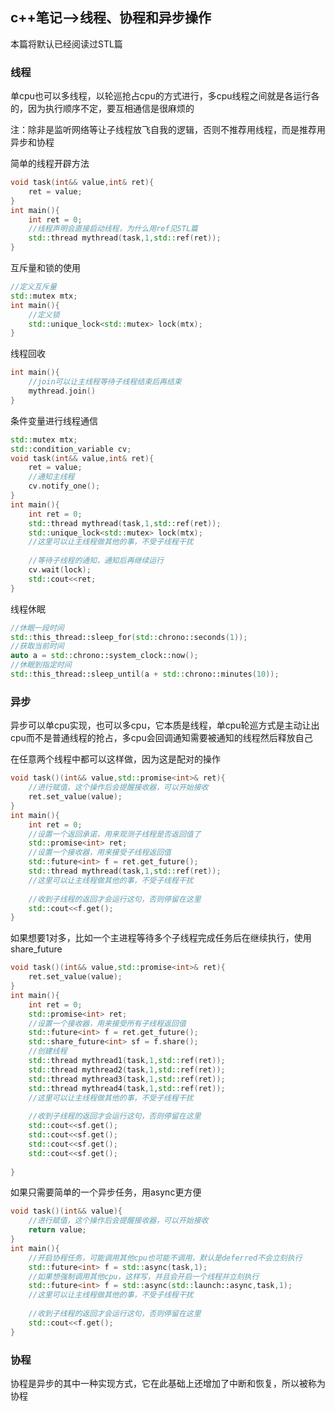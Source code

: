 ## c++笔记-->线程、协程和异步操作

本篇将默认已经阅读过STL篇

### 线程

单cpu也可以多线程，以轮巡抢占cpu的方式进行，多cpu线程之间就是各运行各的，因为执行顺序不定，要互相通信是很麻烦的

注：除非是监听网络等让子线程放飞自我的逻辑，否则不推荐用线程，而是推荐用异步和协程

简单的线程开辟方法

```c++
void task(int&& value,int& ret){
    ret = value;
}
int main(){
    int ret = 0;
    //线程声明会直接启动线程，为什么用ref见STL篇
    std::thread mythread(task,1,std::ref(ret));
}
```

互斥量和锁的使用

```c++
//定义互斥量
std::mutex mtx;
int main(){
    //定义锁
    std::unique_lock<std::mutex> lock(mtx);
}
```

线程回收

```c++
int main(){
    //join可以让主线程等待子线程结束后再结束
    mythread.join()
}
```

条件变量进行线程通信

```c++
std::mutex mtx;
std::condition_variable cv;
void task(int&& value,int& ret){
    ret = value;
    //通知主线程
    cv.notify_one();
}
int main(){
    int ret = 0;
    std::thread mythread(task,1,std::ref(ret));
    std::unique_lock<std::mutex> lock(mtx);
    //这里可以让主线程做其他的事，不受子线程干扰
    
    //等待子线程的通知，通知后再继续运行
    cv.wait(lock);
    std::cout<<ret;
}
```

线程休眠

```c++
//休眠一段时间
std::this_thread::sleep_for(std::chrono::seconds(1));
//获取当前时间
auto a = std::chrono::system_clock::now();
//休眠到指定时间
std::this_thread::sleep_until(a + std::chrono::minutes(10));
```

### 异步

异步可以单cpu实现，也可以多cpu，它本质是线程，单cpu轮巡方式是主动让出cpu而不是普通线程的抢占，多cpu会回调通知需要被通知的线程然后释放自己

在任意两个线程中都可以这样做，因为这是配对的操作

```c++
void task()(int&& value,std::promise<int>& ret){
    //进行赋值，这个操作后会提醒接收器，可以开始接收
    ret.set_value(value);
}
int main(){
    int ret = 0;
    //设置一个返回承诺，用来观测子线程是否返回值了
    std::promise<int> ret;
    //设置一个接收器，用来接受子线程返回值
    std::future<int> f = ret.get_future();
    std::thread mythread(task,1,std::ref(ret));
    //这里可以让主线程做其他的事，不受子线程干扰
    
    //收到子线程的返回才会运行这句，否则停留在这里
    std::cout<<f.get();
}
```

如果想要1对多，比如一个主进程等待多个子线程完成任务后在继续执行，使用share_future

```c++
void task()(int&& value,std::promise<int>& ret){
    ret.set_value(value);
}
int main(){
    int ret = 0;
    std::promise<int> ret;
    //设置一个接收器，用来接受所有子线程返回值
    std::future<int> f = ret.get_future();
    std::share_future<int> sf = f.share();
    //创建线程
    std::thread mythread1(task,1,std::ref(ret));
    std::thread mythread2(task,1,std::ref(ret));
    std::thread mythread3(task,1,std::ref(ret));
    std::thread mythread4(task,1,std::ref(ret));
    //这里可以让主线程做其他的事，不受子线程干扰
    
    //收到子线程的返回才会运行这句，否则停留在这里
    std::cout<<sf.get();
    std::cout<<sf.get();
    std::cout<<sf.get();
    std::cout<<sf.get();
    
}
```

如果只需要简单的一个异步任务，用async更方便

```c++
void task()(int&& value){
    //进行赋值，这个操作后会提醒接收器，可以开始接收
    return value;
}
int main(){
    //开启协程任务，可能调用其他cpu也可能不调用，默认是deferred不会立刻执行
    std::future<int> f = std::async(task,1);
    //如果想强制调用其他cpu，这样写，并且会开启一个线程并立刻执行
    std::future<int> f = std::async(std::launch::async,task,1);
    //这里可以让主线程做其他的事，不受子线程干扰
    
    //收到子线程的返回才会运行这句，否则停留在这里
    std::cout<<f.get();
}
```

### 协程

协程是异步的其中一种实现方式，它在此基础上还增加了中断和恢复，所以被称为协程

```c++
```

